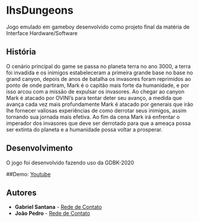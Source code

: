 # IhsDungeons
Jogo emulado em gameboy desenvolvido como projeto final da matéria de Interface Hardware/Software


## História 


O cenário principal do game se passa no planeta terra no ano 3000, a terra foi invadida e os inimigos estabeleceram a primeira grande base no base no grand canyon, depois de anos de batalha os invasores foram reprimidos ao ponto de onde partiram, Mark é o capitão mais forte da humanidade, e por isso arcou com a missão de expulsar os invasores.
Ao chegar ao canyon Mark é atacado por OVINI’s para tentar deter seu avanço, a medida que avança cada vez mais profundamente Mark é atacado por generais que irão lhe fornecer valiosas experiências de como derrotar seus inimigos, assim tornando sua jornada mais efetiva.
Ao fim da cena Mark irá enfrentar o imperador dos invasores que deve ser derrotado para que a ameaça possa ser extinta do planeta e a humanidade possa voltar a prosperar. 

## Desenvolvimento
O jogo foi desenvolvido fazendo uso da GDBK-2020

##Demo:
[Youtube](https://youtu.be/vLVNTfEam90)

## Autores
* **Gabriel Santana** - [Rede de Contato](https://www.linkedin.com/in/gabriel-carvalho-1821741b1)
* **João Pedro** - [Rede de Contato](https:linkedin.com/in/joão-pedro-souza-rolemberg-9744511ba)
